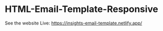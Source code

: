 # HTML-Email-Template-Responsive

See the website Live: https://insights-email-template.netlify.app/
